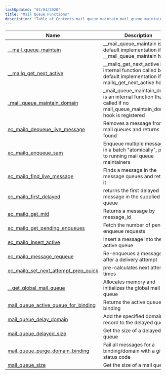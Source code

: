 ```yaml
---
lastUpdated: "03/04/2020"
title: "Mail Queue Functions"
description: "Table of Contents mail queue maintain mail queue maintain is the default implementation if the mail queue maintain hook mailq get next active mailq get next active is an internal function called by the default implementation if the mailq get next active hook mail queue maintain domain mail queue maintain..."
---
```



| Name                                                                                                                                    | Description                                                                                                            |
|-----------------------------------------------------------------------------------------------------------------------------------------|------------------------------------------------------------------------------------------------------------------------|
| [__mail_queue_maintain](/momentum/3/3-api/apis-mail-queue-maintain)                               | __mail_queue_maintain is the default implementation if the __mail_queue_maintain hook                                  |
| [__mailq_get_next_active](/momentum/3/3-api/apis-mailq-get-next-active)                           | __mailq_get_next_active is an internal function called by the default implementation if the mailq_get_next_active hook |
| [_mail_queue_maintain_domain](/momentum/3/3-api/apis-mail-queue-maintain-domain)                   | _mail_queue_maintain_domain is an internal function that is called if no mail_queue_maintain_domain hook is registered |
| [ec_mailq_dequeue_live_message](/momentum/3/3-api/apis-ec-mailq-dequeue-live-message)               | Removes a message from the mail queues and returns it if found                                                         |
| [ec_mailq_enqueue_sam](/momentum/3/3-api/apis-ec-mailq-enqueue-sam)                                 | Enqueue multiple messages in a batch "atomically", prior to running mail queue maintainers                             |
| [ec_mailq_find_live_message](/momentum/3/3-api/apis-ec-mailq-find-live-message)                     | Finds a message in the message queues and returns it                                                                   |
| [ec_mailq_first_delayed](/momentum/3/3-api/apis-ec-mailq-first-delayed)                             | returns the first delayed message in the supplied mail queue                                                           |
| [ec_mailq_get_mid](/momentum/3/3-api/apis-ec-mailq-get-mid)                                         | Returns a message by message_id                                                                                        |
| [ec_mailq_get_pending_enqueues](/momentum/3/3-api/apis-ec-mailq-get-pending-enqueues)               | Fetch the number of pending enqueue requests                                                                           |
| [ec_mailq_insert_active](/momentum/3/3-api/apis-ec-mailq-insert-active)                             | Insert a message into the active queue                                                                                 |
| [ec_mailq_message_requeue](/momentum/3/3-api/apis-ec-mailq-message-requeue)                         | Re-enqueues a message after a delivery attempt                                                                         |
| [ec_mailq_set_next_attempt_prep_quick](/momentum/3/3-api/apis-ec-mailq-set-next-attempt-prep-quick) | pre-calculates next attempt times                                                                                      |
| [__get_global_mail_queue](/momentum/3/3-api/apis-get-global-mail-queue)                             | Allocates memory and initializes the global mail queue                                                                 |
| [mail_queue_active_queue_for_binding](/momentum/3/3-api/apis-mail-queue-active-queue-for-binding)   | Returns the active queue for a binding                                                                                 |
| [mail_queue_delay_domain](/momentum/3/3-api/apis-mail-queue-delay-domain)                           | Add the specified domain record to the delayed queue                                                                   |
| [mail_queue_delayed_size](/momentum/3/3-api/apis-mail-queue-delayed-size)                           | Get the size of a delayed queue                                                                                        |
| [mail_queue_purge_domain_binding](/momentum/3/3-api/apis-mail-queue-purge-domain-binding)           | Fail all messages for a binding/domain with a given status code                                                        |
| [mail_queue_size](/momentum/3/3-api/apis-mail-queue-size)                                           | Get the size of a mail queue                                                                                           |

